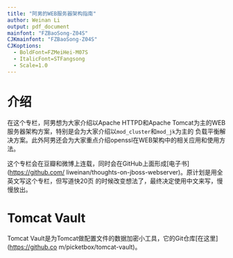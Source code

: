 ```yaml
---
title: "阿男的WEB服务器架构指南"
author: Weinan Li
output: pdf_document
mainfont: "FZBaoSong-Z04S"
CJKmainfont: "FZBaoSong-Z04S"
CJKoptions:
  - BoldFont=FZMeiHei-M07S
  - ItalicFont=STFangsong
  - Scale=1.0
---
```


# 介绍

在这个专栏，阿男想为大家介绍以Apache HTTPD和Apache 
Tomcat为主的WEB服务器架构方案，特别是会为大家介绍以`mod_cluster`和`mod_jk`为主的
负载平衡解决方案。此外阿男还会为大家重点介绍openssl在WEB架构中的相关应用和使用方
法。

这个专栏会在豆瓣和微博上连载，同时会在GitHub上面形成[电子书](https://github.com/
liweinan/thoughts-on-jboss-webserver)。原计划是用全英文写这个专栏，但写道快20页
的时候改变想法了，最终决定使用中文来写，慢慢放出。

# Tomcat Vault

Tomcat 
Vault是为Tomcat做配置文件的数据加密小工具，它的Git仓库[在这里](https://github.co
m/picketbox/tomcat-vault)。
